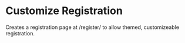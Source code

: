 # Customize Registration

Creates a registration page at /register/ to allow themed, customizeable registration.